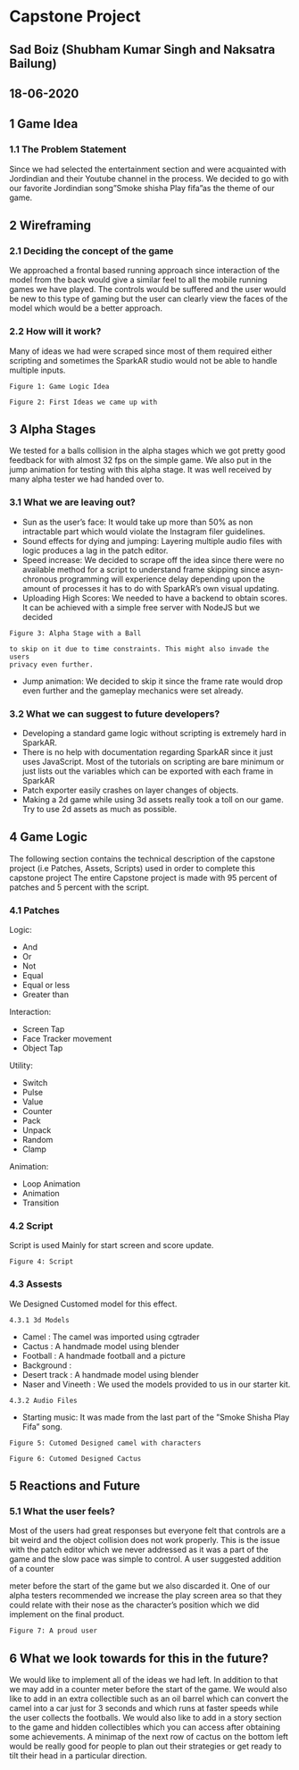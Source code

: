 # Capstone Project

## Sad Boiz (Shubham Kumar Singh and Naksatra Bailung)

## 18-06-2020


## 1 Game Idea

### 1.1 The Problem Statement

Since we had selected the entertainment section and were acquainted with
Jordindian and their Youtube channel in the process. We decided to go with
our favorite Jordindian song”Smoke shisha Play fifa”as the theme of our game.

## 2 Wireframing

### 2.1 Deciding the concept of the game

We approached a frontal based running approach since interaction of the model
from the back would give a similar feel to all the mobile running games we have
played. The controls would be suffered and the user would be new to this type
of gaming but the user can clearly view the faces of the model which would be
a better approach.

### 2.2 How will it work?

Many of ideas we had were scraped since most of them required either scripting
and sometimes the SparkAR studio would not be able to handle multiple inputs.

```
Figure 1: Game Logic Idea
```

```
Figure 2: First Ideas we came up with
```
## 3 Alpha Stages

We tested for a balls collision in the alpha stages which we got pretty good
feedback for with almost 32 fps on the simple game. We also put in the jump
animation for testing with this alpha stage. It was well received by many alpha
tester we had handed over to.

### 3.1 What we are leaving out?

- Sun as the user’s face: It would take up more than 50% as non intractable
    part which would violate the Instagram filer guidelines.
- Sound effects for dying and jumping: Layering multiple audio files with
    logic produces a lag in the patch editor.
- Speed increase: We decided to scrape off the idea since there were no
    available method for a script to understand frame skipping since asyn-
    chronous programming will experience delay depending upon the amount
    of processes it has to do with SparkAR’s own visual updating.
- Uploading High Scores: We needed to have a backend to obtain scores.
    It can be achieved with a simple free server with NodeJS but we decided


```
Figure 3: Alpha Stage with a Ball
```
```
to skip on it due to time constraints. This might also invade the users
privacy even further.
```
- Jump animation: We decided to skip it since the frame rate would drop
    even further and the gameplay mechanics were set already.

### 3.2 What we can suggest to future developers?

- Developing a standard game logic without scripting is extremely hard in
    SparkAR.
- There is no help with documentation regarding SparkAR since it just uses
    JavaScript. Most of the tutorials on scripting are bare minimum or just
    lists out the variables which can be exported with each frame in SparkAR
- Patch exporter easily crashes on layer changes of objects.
- Making a 2d game while using 3d assets really took a toll on our game.
    Try to use 2d assets as much as possible.


## 4 Game Logic

The following section contains the technical description of the capstone project
(i.e Patches, Assets, Scripts) used in order to complete this capstone project
The entire Capstone project is made with 95 percent of patches and 5 percent
with the script.

### 4.1 Patches

Logic:

- And
- Or
- Not
- Equal
- Equal or less
- Greater than

Interaction:

- Screen Tap
- Face Tracker movement
- Object Tap

Utility:

- Switch
- Pulse
- Value
- Counter
- Pack
- Unpack
- Random
- Clamp

Animation:

- Loop Animation
- Animation
- Transition


### 4.2 Script

Script is used Mainly for start screen and score update.

```
Figure 4: Script
```
### 4.3 Assests

We Designed Customed model for this effect.

```
4.3.1 3d Models
```
- Camel : The camel was imported using cgtrader
- Cactus : A handmade model using blender
- Football : A handmade football and a picture
- Background :
- Desert track : A handmade model using blender
- Naser and Vineeth : We used the models provided to us in our starter kit.


```
4.3.2 Audio Files
```
- Starting music: It was made from the last part of the ”Smoke Shisha Play
    Fifa” song.

```
Figure 5: Cutomed Designed camel with characters
```
```
Figure 6: Cutomed Designed Cactus
```
## 5 Reactions and Future

### 5.1 What the user feels?

Most of the users had great responses but everyone felt that controls are a bit
weird and the object collision does not work properly. This is the issue with
the patch editor which we never addressed as it was a part of the game and
the slow pace was simple to control. A user suggested addition of a counter


meter before the start of the game but we also discarded it. One of our alpha
testers recommended we increase the play screen area so that they could relate
with their nose as the character’s position which we did implement on the final
product.

```
Figure 7: A proud user
```
## 6 What we look towards for this in the future?

We would like to implement all of the ideas we had left. In addition to that we
may add in a counter meter before the start of the game. We would also like to
add in an extra collectible such as an oil barrel which can convert the camel into
a car just for 3 seconds and which runs at faster speeds while the user collects
the footballs. We would also like to add in a story section to the game and
hidden collectibles which you can access after obtaining some achievements. A
minimap of the next row of cactus on the bottom left would be really good for
people to plan out their strategies or get ready to tilt their head in a particular
direction.


